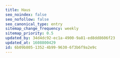 ```yaml
---
title: Haus
seo_noindex: false
seo_nofollow: false
seo_canonical_type: entry
sitemap_change_frequency: weekly
sitemap_priority: 0.5
updated_by: 34d4dc92-ec1a-4900-9a81-ed8dd8606f23
updated_at: 1608800429
id: 6b09b805-1352-4b99-9630-6f3b6f9a2e9c
---
```

